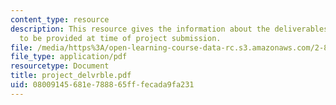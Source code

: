 ```yaml
---
content_type: resource
description: This resource gives the information about the deliverables which need
  to be provided at time of project submission.
file: /media/https%3A/open-learning-course-data-rc.s3.amazonaws.com/2-875-mechanical-assembly-and-its-role-in-product-development-fall-2004/08009145681e788865fffecada9fa231_project_delvrble.pdf
file_type: application/pdf
resourcetype: Document
title: project_delvrble.pdf
uid: 08009145-681e-7888-65ff-fecada9fa231
---
```

